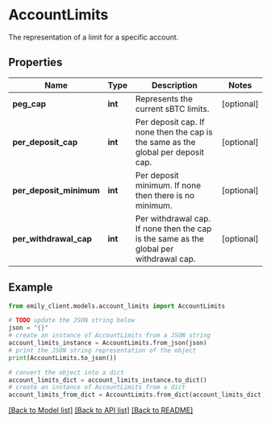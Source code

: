 # AccountLimits

The representation of a limit for a specific account.

## Properties

Name | Type | Description | Notes
------------ | ------------- | ------------- | -------------
**peg_cap** | **int** | Represents the current sBTC limits. | [optional] 
**per_deposit_cap** | **int** | Per deposit cap. If none then the cap is the same as the global per deposit cap. | [optional] 
**per_deposit_minimum** | **int** | Per deposit minimum. If none then there is no minimum. | [optional] 
**per_withdrawal_cap** | **int** | Per withdrawal cap. If none then the cap is the same as the global per withdrawal cap. | [optional] 

## Example

```python
from emily_client.models.account_limits import AccountLimits

# TODO update the JSON string below
json = "{}"
# create an instance of AccountLimits from a JSON string
account_limits_instance = AccountLimits.from_json(json)
# print the JSON string representation of the object
print(AccountLimits.to_json())

# convert the object into a dict
account_limits_dict = account_limits_instance.to_dict()
# create an instance of AccountLimits from a dict
account_limits_from_dict = AccountLimits.from_dict(account_limits_dict)
```
[[Back to Model list]](../README.md#documentation-for-models) [[Back to API list]](../README.md#documentation-for-api-endpoints) [[Back to README]](../README.md)


